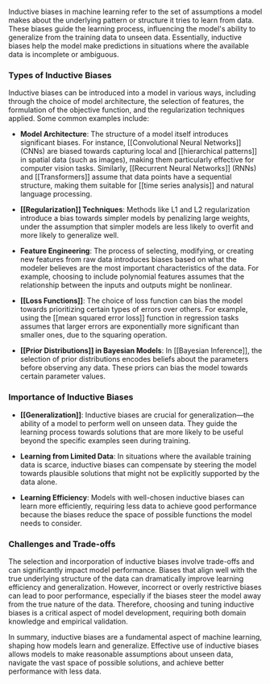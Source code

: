 Inductive biases in machine learning refer to the set of assumptions a model makes about the underlying pattern or structure it tries to learn from data. These biases guide the learning process, influencing the model's ability to generalize from the training data to unseen data. Essentially, inductive biases help the model make predictions in situations where the available data is incomplete or ambiguous.

### Types of Inductive Biases

Inductive biases can be introduced into a model in various ways, including through the choice of model architecture, the selection of features, the formulation of the objective function, and the regularization techniques applied. Some common examples include:

- **Model Architecture**: The structure of a model itself introduces significant biases. For instance, [[Convolutional Neural Networks]] (CNNs) are biased towards capturing local and [[hierarchical patterns]] in spatial data (such as images), making them particularly effective for computer vision tasks. Similarly, [[Recurrent Neural Networks]] (RNNs) and [[Transformers]] assume that data points have a sequential structure, making them suitable for [[time series analysis]] and natural language processing.

- **[[Regularization]] Techniques**: Methods like L1 and L2 regularization introduce a bias towards simpler models by penalizing large weights, under the assumption that simpler models are less likely to overfit and more likely to generalize well.

- **Feature Engineering**: The process of selecting, modifying, or creating new features from raw data introduces biases based on what the modeler believes are the most important characteristics of the data. For example, choosing to include polynomial features assumes that the relationship between the inputs and outputs might be nonlinear.

- **[[Loss Functions]]**: The choice of loss function can bias the model towards prioritizing certain types of errors over others. For example, using the [[mean squared error loss]] function in regression tasks assumes that larger errors are exponentially more significant than smaller ones, due to the squaring operation.

- **[[Prior Distributions]] in Bayesian Models**: In [[Bayesian Inference]], the selection of prior distributions encodes beliefs about the parameters before observing any data. These priors can bias the model towards certain parameter values.

### Importance of Inductive Biases

- **[[Generalization]]**: Inductive biases are crucial for generalization—the ability of a model to perform well on unseen data. They guide the learning process towards solutions that are more likely to be useful beyond the specific examples seen during training.

- **Learning from Limited Data**: In situations where the available training data is scarce, inductive biases can compensate by steering the model towards plausible solutions that might not be explicitly supported by the data alone.

- **Learning Efficiency**: Models with well-chosen inductive biases can learn more efficiently, requiring less data to achieve good performance because the biases reduce the space of possible functions the model needs to consider.

### Challenges and Trade-offs

The selection and incorporation of inductive biases involve trade-offs and can significantly impact model performance. Biases that align well with the true underlying structure of the data can dramatically improve learning efficiency and generalization. However, incorrect or overly restrictive biases can lead to poor performance, especially if the biases steer the model away from the true nature of the data. Therefore, choosing and tuning inductive biases is a critical aspect of model development, requiring both domain knowledge and empirical validation.

In summary, inductive biases are a fundamental aspect of machine learning, shaping how models learn and generalize. Effective use of inductive biases allows models to make reasonable assumptions about unseen data, navigate the vast space of possible solutions, and achieve better performance with less data.